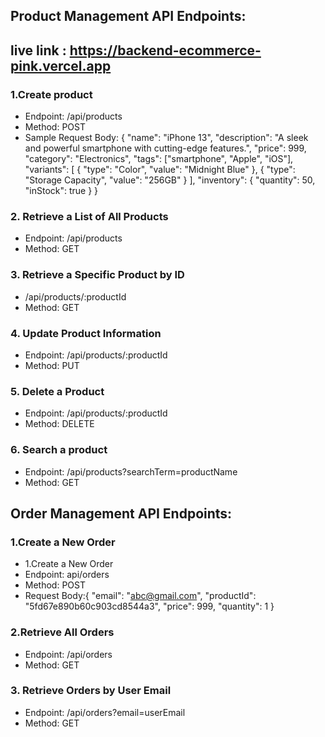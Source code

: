 ## Product Management API Endpoints:
## live link : https://backend-ecommerce-pink.vercel.app
### 1.Create product

- Endpoint: /api/products
- Method: POST
- Sample Request Body:
  {
  "name": "iPhone 13",
  "description": "A sleek and powerful smartphone with cutting-edge features.",
  "price": 999,
  "category": "Electronics",
  "tags": ["smartphone", "Apple", "iOS"],
  "variants": [
  {
  "type": "Color",
  "value": "Midnight Blue"
  },
  {
  "type": "Storage Capacity",
  "value": "256GB"
  }
  ],
  "inventory": {
  "quantity": 50,
  "inStock": true
  }
  }

### 2. Retrieve a List of All Products

- Endpoint: /api/products
- Method: GET

### 3. Retrieve a Specific Product by ID

- /api/products/:productId
- Method: GET

### 4. Update Product Information

- Endpoint: /api/products/:productId
- Method: PUT

### 5. Delete a Product

- Endpoint: /api/products/:productId
- Method: DELETE

### 6. Search a product

- Endpoint: /api/products?searchTerm=productName
- Method: GET

## Order Management API Endpoints:

### 1.Create a New Order

- 1.Create a New Order
- Endpoint: api/orders
- Method: POST
- Request Body:{
  "email": "abc@gmail.com",
  "productId": "5fd67e890b60c903cd8544a3",
  "price": 999,
  "quantity": 1
  }

### 2.Retrieve All Orders

- Endpoint: /api/orders
- Method: GET

### 3. Retrieve Orders by User Email

- Endpoint: /api/orders?email=userEmail
- Method: GET
